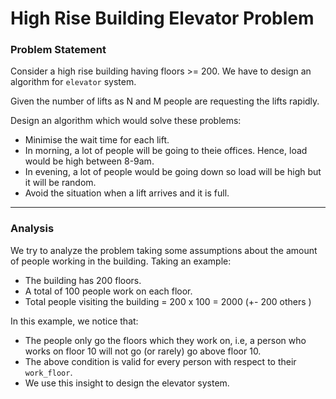 # High Rise Building Elevator Problem

### Problem Statement
Consider a high rise building having floors >= 200. We have to design an algorithm for `elevator` system.

Given the number of lifts as N and M people are requesting the lifts rapidly.

Design an algorithm which would solve these problems:
- Minimise the wait time for each lift.
- In morning, a lot of people will be going to theie offices. Hence, load would be high between 8-9am.
- In evening, a lot of people would be going down so load will be high but it will be random.
- Avoid the situation when a lift arrives and it is full.

-----


### Analysis

We try to analyze the problem taking some assumptions about the amount of people working in the building.
Taking an example:
- The building has 200 floors.
- A total of 100 people work on each floor.
- Total people visiting the building = 200 x 100 = 2000 (+- 200 others )

In this example, we notice that:
- The people only go the floors which they work on, i.e, a person who works on floor 10 will not go (or rarely) go above floor 10.
- The above condition is valid for every person with respect to their `work_floor`.
- We use this insight to design the elevator system.
